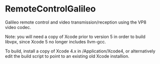RemoteControlGalileo
=========

Galileo remote control and video transmission/reception using the VP8 video codec. 

Note: you will need a copy of Xcode prior to version 5 in order to build libvpx, since Xcode 5 no longer includes llvm-gcc.

To build, install a copy of Xcode 4.x in /Application/Xcode4, or alternatively edit the build script to point to an existing old Xcode installion.
